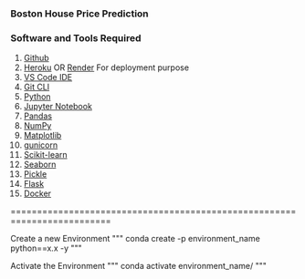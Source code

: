 ### Boston House Price Prediction

### Software and Tools Required

1. [Github](https://github.com)
2. [Heroku](https://heroku.com) OR [Render](https://render.com) For deployment purpose
3. [VS Code IDE](https://code.visualstudio.com)
4. [Git CLI](https://git-scm.com/downloads/win)
5. [Python](https://www.python.org/downloads/)
6. [Jupyter Notebook](https://jupyter.org/install)
7. [Pandas](https://pandas.pydata.org/docs/getting_started/install.html)
8. [NumPy](https://numpy.org/doc/stable/user/absolute_beginners.html)
9. [Matplotlib](https://matplotlib.org/stable/users/installing.html)
10. [gunicorn](https://gunicorn.org)
11. [Scikit-learn](https://scikit-learn.org/stable/install.html)
12. [Seaborn](https://seaborn.pydata.org/installing.html)
13. [Pickle](https://docs.python.org/3/library/pickle.html)
14. [Flask](https://flask.palletsprojects.com/en/stable/)
15. [Docker](https://www.docker.com/get-started)


=========================================================================

Create a new Environment  """  conda create -p environment_name python==x.x -y  """

Activate the Environment  """  conda activate environment_name/  """
